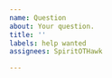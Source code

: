 ```yaml
---
name: Question
about: Your question.
title: ''
labels: help wanted
assignees: SpiritOTHawk

---
```



